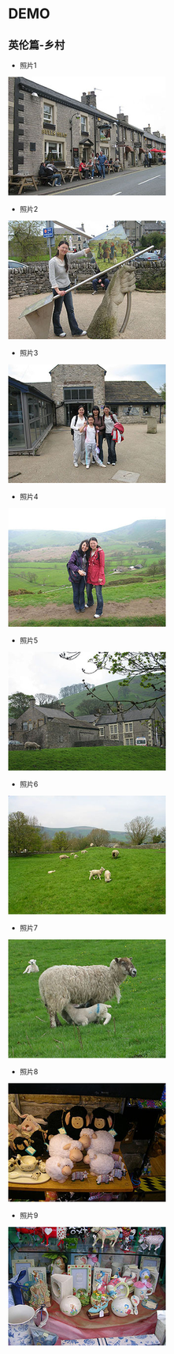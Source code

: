 # DEMO
##  英伦篇-乡村
- 照片1

[![](thumb/Castleton1.jpg)](preview/Castleton1.jpg)

- 照片2

[![](thumb/Castleton2.jpg)](preview/Castleton2.jpg)

- 照片3

[![](thumb/Castleton3.jpg)](preview/Castleton3.jpg)

- 照片4

[![](thumb/Castleton4.jpg)](preview/Castleton4.jpg)

- 照片5

[![](thumb/Castleton5.jpg)](preview/Castleton5.jpg)

- 照片6

[![](thumb/Castleton6.jpg)](preview/Castleton6.jpg)

- 照片7

[![](thumb/Castleton7.jpg)](preview/Castleton7.jpg)

- 照片8

[![](thumb/Castleton8.jpg)](preview/Castleton8.jpg)

- 照片9

[![](thumb/Castleton9.jpg)](preview/Castleton9.jpg)

